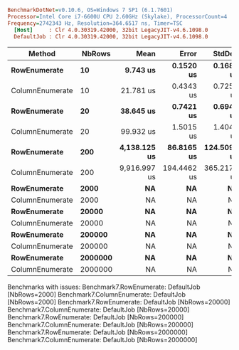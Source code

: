``` ini

BenchmarkDotNet=v0.10.6, OS=Windows 7 SP1 (6.1.7601)
Processor=Intel Core i7-6600U CPU 2.60GHz (Skylake), ProcessorCount=4
Frequency=2742343 Hz, Resolution=364.6517 ns, Timer=TSC
  [Host]     : Clr 4.0.30319.42000, 32bit LegacyJIT-v4.6.1098.0
  DefaultJob : Clr 4.0.30319.42000, 32bit LegacyJIT-v4.6.1098.0


```
 |          Method |  NbRows |         Mean |       Error |      StdDev |          Min |          Max |
 |---------------- |-------- |-------------:|------------:|------------:|-------------:|-------------:|
 |    **RowEnumerate** |      **10** |     **9.743 us** |   **0.1520 us** |   **0.1689 us** |     **9.522 us** |     **10.03 us** |
 | ColumnEnumerate |      10 |    21.781 us |   0.4343 us |   0.7256 us |    20.456 us |     23.69 us |
 |    **RowEnumerate** |      **20** |    **38.645 us** |   **0.7421 us** |   **0.6942 us** |    **37.518 us** |     **39.89 us** |
 | ColumnEnumerate |      20 |    99.932 us |   1.5015 us |   1.4045 us |    97.536 us |    102.26 us |
 |    **RowEnumerate** |     **200** | **4,138.125 us** |  **86.8165 us** | **124.5097 us** | **3,973.301 us** |  **4,509.77 us** |
 | ColumnEnumerate |     200 | 9,916.997 us | 194.4462 us | 365.2171 us | 9,172.717 us | 10,727.35 us |
 |    **RowEnumerate** |    **2000** |           **NA** |          **NA** |          **NA** |           **NA** |           **NA** |
 | ColumnEnumerate |    2000 |           NA |          NA |          NA |           NA |           NA |
 |    **RowEnumerate** |   **20000** |           **NA** |          **NA** |          **NA** |           **NA** |           **NA** |
 | ColumnEnumerate |   20000 |           NA |          NA |          NA |           NA |           NA |
 |    **RowEnumerate** |  **200000** |           **NA** |          **NA** |          **NA** |           **NA** |           **NA** |
 | ColumnEnumerate |  200000 |           NA |          NA |          NA |           NA |           NA |
 |    **RowEnumerate** | **2000000** |           **NA** |          **NA** |          **NA** |           **NA** |           **NA** |
 | ColumnEnumerate | 2000000 |           NA |          NA |          NA |           NA |           NA |

Benchmarks with issues:
  Benchmark7.RowEnumerate: DefaultJob [NbRows=2000]
  Benchmark7.ColumnEnumerate: DefaultJob [NbRows=2000]
  Benchmark7.RowEnumerate: DefaultJob [NbRows=20000]
  Benchmark7.ColumnEnumerate: DefaultJob [NbRows=20000]
  Benchmark7.RowEnumerate: DefaultJob [NbRows=200000]
  Benchmark7.ColumnEnumerate: DefaultJob [NbRows=200000]
  Benchmark7.RowEnumerate: DefaultJob [NbRows=2000000]
  Benchmark7.ColumnEnumerate: DefaultJob [NbRows=2000000]

